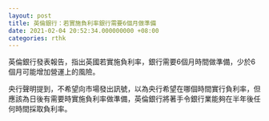 ```yaml
---
layout: post
title: 英倫銀行：若實施負利率銀行需要6個月做準備
date: 2021-02-04 20:52:34.000000000 +08:00
categories: rthk
---
```


英倫銀行發表報告，指出英國若實施負利率，銀行需要6個月時間做準備，少於6個月可能增加營運上的風險。

央行聲明提到，不希望向市場發出訊號，以為央行希望在哪個時間實行負利率，但應該為日後有需要時實施負利率做準備，英倫銀行將著手令銀行業能夠在半年後任何時間採取負利率。
